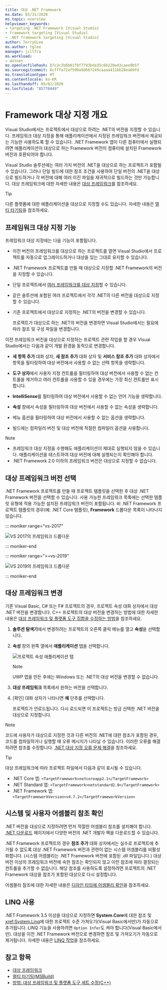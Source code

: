 ```yaml
---
title: 대상 .NET Framework
ms.date: 03/31/2020
ms.topic: overview
helpviewer_keywords:
- targeting .NET Framework [Visual Studio]
- framework targeting [Visual Studio]
- .NET framework targeting [Visual Studio]
author: TerryGLee
ms.author: tglee
manager: jillfra
ms.workload:
- dotnet
ms.openlocfilehash: b7c3c2b6b81f8f7793bda35c6b220e43caee9b5f
ms.sourcegitcommit: 6cfffa72af599a9d667249caaaa411bb28ea69fd
ms.translationtype: HT
ms.contentlocale: ko-KR
ms.lasthandoff: 09/02/2020
ms.locfileid: "85770449"
---
```

# <a name="framework-targeting-overview"></a>Framework 대상 지정 개요

Visual Studio에서는 프로젝트에서 대상으로 하려는 .NET의 버전을 지정할 수 있습니다. 프레임워크 대상 지정을 통해 애플리케이션에서 지정된 프레임워크 버전에서 제공되는 기능만 사용하도록 할 수 있습니다. .NET Framework 앱이 다른 컴퓨터에서 실행되려면 애플리케이션이 대상으로 하는 Framework 버전이 컴퓨터에 설치된 Framework 버전과 호환되어야 합니다.

Visual Studio 솔루션에는 여러 가지 버전의 .NET을 대상으로 하는 프로젝트가 포함될 수 있습니다.  그러나 단일 빌드에 대한 참조 조건을 사용하여 단일 버전의 .NET을 대상으로 빌드하거나 각 버전에 대해 여러 이진 파일을 재귀적으로 빌드하는 것만 가능합니다.  대상 프레임워크에 대한 자세한 내용은 [대상 프레임워크](/dotnet/standard/frameworks)를 참조하세요.

> [!TIP]
> 다른 플랫폼에 대한 애플리케이션을 대상으로 지정할 수도 있습니다. 자세한 내용은 [멀티 타기팅](../msbuild/msbuild-multitargeting-overview.md)을 참조하세요.

## <a name="framework-targeting-features"></a>프레임워크 대상 지정 기능

프레임워크 대상 지정에는 다음 기능이 포함됩니다.

- 이전 버전의 프레임워크를 대상으로 하는 프로젝트를 열면 Visual Studio에서 프로젝트를 자동으로 업그레이드하거나 대상을 있는 그대로 유지할 수 있습니다.

- .NET Framework 프로젝트를 만들 때 대상으로 지정할 .NET Framework의 버전을 지정할 수 있습니다.

- 단일 프로젝트에서 [여러 프레임워크를 대상 지정](/dotnet/standard/frameworks#how-to-specify-target-frameworks)할 수 있습니다.

- 같은 솔루션에 포함된 여러 프로젝트에서 각각 .NET의 다른 버전을 대상으로 지정할 수 있습니다.

- 기존 프로젝트에서 대상으로 지정하는 .NET의 버전을 변경할 수 있습니다.

   프로젝트가 대상으로 하는 .NET의 버전을 변경하면 Visual Studio에서는 필요에 따라 참조 및 구성 파일을 변경합니다.

이전 프레임워크 버전을 대상으로 지정하는 프로젝트 관련 작업을 할 경우 Visual Studio에서는 다음과 같이 개발 환경을 동적으로 변경합니다.

- **새 항목 추가** 대화 상자, **새 참조 추가** 대화 상자 및 **서비스 참조 추가** 대화 상자에서 항목을 필터링하여 대상 버전에서 사용할 수 없는 선택 항목을 생략합니다.

- **도구 상자**에서 사용자 지정 컨트롤을 필터링하여 대상 버전에서 사용할 수 없는 컨트롤을 제거하고 여러 컨트롤을 사용할 수 있을 경우에는 가장 최신 컨트롤만 표시합니다.

- **IntelliSense**를 필터링하여 대상 버전에서 사용할 수 없는 언어 기능을 생략합니다.

- **속성** 창에서 속성을 필터링하여 대상 버전에서 사용할 수 없는 속성을 생략합니다.

- 메뉴 옵션을 필터링하여 대상 버전에서 사용할 수 없는 옵션을 생략합니다.

- 빌드에는 컴파일러 버전 및 대상 버전에 적절한 컴파일러 옵션을 사용합니다.

> [!NOTE]
> - 프레임워크 대상 지정을 수행해도 애플리케이션이 제대로 실행되지 않을 수 있습니다. 애플리케이션을 테스트하여 대상 버전에 대해 실행되는지 확인해야 합니다.
> - .NET Framework 2.0 이하의 프레임워크 버전은 대상으로 지정할 수 없습니다.

## <a name="select-a-target-framework-version"></a>대상 프레임워크 버전 선택

.NET Framework 프로젝트를 만들 때 프로젝트 템플릿을 선택한 후 대상 .NET Framework 버전을 선택할 수 있습니다. 사용 가능한 프레임워크 목록에는 선택한 템플릿 유형에 적용 가능한 설치된 프레임워크 버전이 포함됩니다. 비 .NET Framework 프로젝트 템플릿의 경우(예: .NET Core 템플릿), **Framework** 드롭다운 목록이 나타나지 않습니다.

::: moniker range="vs-2017"

![VS 2017의 프레임워크 드롭다운](media/vside-newproject-framework.png)

::: moniker-end

::: moniker range=">=vs-2019"

![VS 2019의 프레임워크 드롭다운](media/vs-2019/configure-new-project-framework.png)

::: moniker-end

## <a name="change-the-target-framework"></a>대상 프레임워크 변경

기존 Visual Basic, C# 또는 F# 프로젝트의 경우, 프로젝트 속성 대화 상자에서 대상 .NET 버전을 변경합니다. C++ 프로젝트의 대상 버전을 변경하는 방법에 대한 자세한 내용은 [대상 프레임워크 및 플랫폼 도구 집합을 수정하는 방법](/cpp/build/how-to-modify-the-target-framework-and-platform-toolset)을 참조하세요.

1. **솔루션 탐색기**에서 변경하려는 프로젝트의 오른쪽 클릭 메뉴를 열고 **속성**을 선택합니다.

1. **속성** 창의 왼쪽 열에서 **애플리케이션** 탭을 선택합니다.

   ![프로젝트 속성 애플리케이션 탭](../ide/media/vs_slnexplorer_properties_applicationtab.png)

   > [!NOTE]
   > UWP 앱을 만든 후에는 Windows 또는 .NET의 대상 버전을 변경할 수 없습니다.

1. **대상 프레임워크** 목록에서 원하는 버전을 선택합니다.

1. [확인] 대화 상자가 나타나면 **예** 단추를 선택합니다.

   프로젝트가 언로드됩니다. 다시 로드되면 이 프로젝트는 방금 선택한 .NET 버전을 대상으로 지정합니다.

> [!NOTE]
> 코드에 사용자가 대상으로 지정한 것과 다른 버전의 .NET에 대한 참조가 포함된 경우, 코드를 컴파일하거나 실행할 때 오류 메시지가 나타날 수 있습니다. 이러한 오류를 해결하려면 참조를 수정합니다. [.NET 대상 지정 오류 문제 해결](../msbuild/troubleshooting-dotnet-framework-targeting-errors.md)을 참조하세요.

> [!TIP]
> 대상 프레임워크에 따라 프로젝트 파일에서 다음과 같이 표시될 수 있습니다.
>
> - .NET Core 앱: `<TargetFramework>netcoreapp2.1</TargetFramework>`
> - .NET Standard 앱: `<TargetFramework>netstandard2.0</TargetFramework>`
> - .NET Framework 앱: `<TargetFrameworkVersion>v4.7.2</TargetFrameworkVersion>`

## <a name="resolve-system-and-user-assembly-references"></a>시스템 및 사용자 어셈블리 참조 확인

.NET 버전을 대상으로 지정하려면 먼저 적절한 어셈블리 참조를 설치해야 합니다. [.NET 다운로드](https://www.microsoft.com/net/download/windows) 페이지에서 다양한 버전의 .NET 개발자 팩을 다운로드할 수 있습니다.

.NET Framework 프로젝트의 경우 **참조 추가** 대화 상자에서는 실수로 프로젝트에 추가될 수 없도록 대상 .NET Framework 버전과 관련이 없는 시스템 어셈블리를 비활성화합니다. (시스템 어셈블리는 .NET Framework 버전에 포함된 *.dll* 파일입니다.) 대상 버전 이상의 프레임워크 버전에 속한 참조는 확인되지 않고 이런 참조에 따라 결정되는 컨트롤을 추가할 수 없습니다. 해당 참조를 사용하도록 설정하려면 프로젝트의 .NET Framework 대상을 참조가 포함된 대상으로 다시 설정합니다.

어셈블리 참조에 대한 자세한 내용은 [디자인 타임에 어셈블리 확인](../msbuild/resolving-assemblies-at-design-time.md)을 참조하세요.

## <a name="enable-linq"></a>LINQ 사용

.NET Framework 3.5 이상을 대상으로 지정하면 **System.Core**에 대한 참조 및 <xref:System.Linq>에 대한 프로젝트 수준 가져오기(Visual Basic에서만)가 자동으로 추가됩니다. LINQ 기능을 사용하려면 `Option Infer`도 켜야 합니다(Visual Basic에서만). 대상을 이전 .NET Framework 버전으로 변경하면 참조 및 가져오기가 자동으로 제거됩니다. 자세한 내용은 [LINQ 작업](/dotnet/csharp/tutorials/working-with-linq)을 참조하세요.

## <a name="see-also"></a>참고 항목

- [대상 프레임워크](/dotnet/standard/frameworks)
- [멀티 타기팅(MSBuild)](../msbuild/msbuild-multitargeting-overview.md)
- [방법: 대상 프레임워크 및 플랫폼 도구 세트 수정(C++)](/cpp/build/how-to-modify-the-target-framework-and-platform-toolset)

